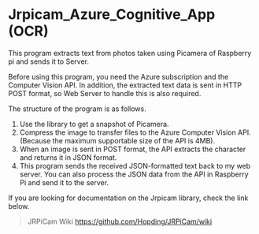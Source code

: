 # Jrpicam_Azure_Cognitive_App (OCR)

This program extracts text from photos taken using Picamera of Raspberry pi and sends it to Server.

Before using this program, you need the Azure subscription and the Computer Vision API.
In addition, the extracted text data is sent in HTTP POST format, so Web Server to handle this is also required.

The structure of the program is as follows.
1. Use the library to get a snapshot of Picamera.
2. Compress the image to transfer files to the Azure Computer Vision API.
(Because the maximum supportable size of the API is 4MB).
3. When an image is sent in POST format, the API extracts the character and returns it in JSON format.
4. This program sends the received JSON-formatted text back to my web server.
You can also process the JSON data from the API in Raspberry Pi and send it to the server.

If you are looking for documentation on the Jrpicam library, check the link below.

>JRPiCam Wiki https://github.com/Hopding/JRPiCam/wiki

